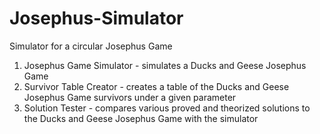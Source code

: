 # Josephus-Simulator
Simulator for a circular Josephus Game

1. Josephus Game Simulator - simulates a Ducks and Geese Josephus Game
2. Survivor Table Creator - creates a table of the Ducks and Geese Josephus Game survivors under a given parameter
3. Solution Tester - compares various proved and theorized solutions to the Ducks and Geese Josephus Game with the simulator
